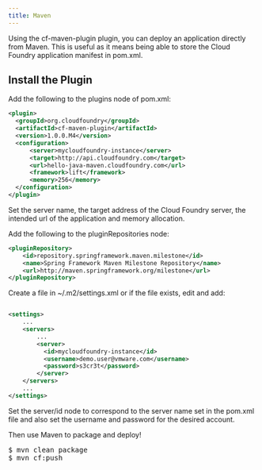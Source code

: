 ```yaml
---
title: Maven
---
```



Using the cf-maven-plugin plugin, you can deploy an application directly from Maven. This is useful as it means being able to store the Cloud Foundry application manifest in pom.xml.

## <a id='install-the-plugin'></a>Install the Plugin ##

Add the following to the plugins node of pom.xml:

~~~xml
<plugin>
  <groupId>org.cloudfoundry</groupId>
  <artifactId>cf-maven-plugin</artifactId>
  <version>1.0.0.M4</version>
  <configuration>
      <server>mycloudfoundry-instance</server>
      <target>http://api.cloudfoundry.com</target>
      <url>hello-java-maven.cloudfoundry.com</url>
      <framework>lift</framework>
      <memory>256</memory>
  </configuration>
</plugin>
~~~

Set the server name, the target address of the Cloud Foundry server, the intended url of the application and memory allocation.

Add the following to the pluginRepositories node:

~~~xml
<pluginRepository>
    <id>repository.springframework.maven.milestone</id>
    <name>Spring Framework Maven Milestone Repository</name>
    <url>http://maven.springframework.org/milestone</url>
</pluginRepository>
~~~

Create a file in ~/.m2/settings.xml or if the file exists, edit and add:

~~~xml

<settings>
    ...
    <servers>
        ...
        <server>
          <id>mycloudfoundry-instance</id>
          <username>demo.user@vmware.com</username>
          <password>s3cr3t</password>
        </server>
    </servers>
    ...
</settings>
~~~

Set the server/id node to correspond to the server name set in the pom.xml file and also set the username and password for the desired account.

Then use Maven to package and deploy!

<pre class="terminal">
$ mvn clean package
$ mvn cf:push
</pre>

